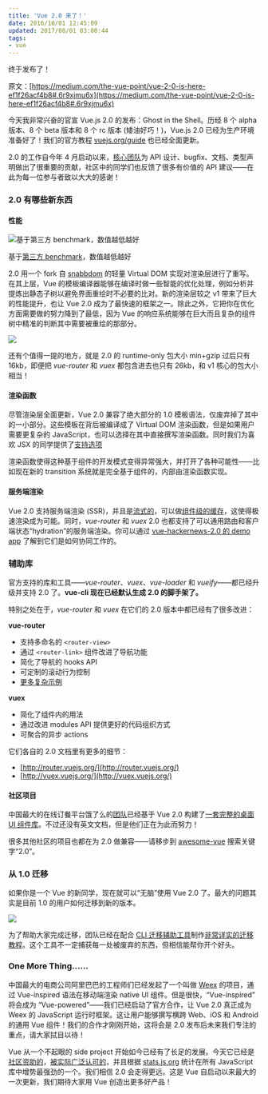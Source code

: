 ```yaml
---
title: 'Vue 2.0 来了！'
date: 2016/10/01 12:45:09
updated: 2017/08/01 03:00:44
tags:
- vue
---
```


终于发布了！

原文：[https://medium.com/the-vue-point/vue-2-0-is-here-ef1f26acf4b8#.6r9xjmu6x](https://medium.com/the-vue-point/vue-2-0-is-here-ef1f26acf4b8#.6r9xjmu6x)

今天我非常兴奋的官宣 Vue.js 2.0 的发布：Ghost in the Shell。历经 8 个 alpha 版本、8 个 beta 版本和 8 个 rc 版本 (矮油好巧！)，Vue.js 2.0 已经为生产环境准备好了！我们的官方教程 [vuejs.org/guide](http://vuejs.org/guide/) 也已经全面更新。

2.0 的工作自今年 4 月启动以来，[核心团队](https://github.com/orgs/vuejs/people)为 API 设计、bugfix、文档、类型声明做出了很重要的贡献，社区中的同学们也反馈了很多有价值的 API 建议——在此为每一位参与者致以大大的感谢！

<!--more-->

### 2.0 有哪些新东西

#### 性能

![基于第三方 benchmark，数值越低越好](https://d262ilb51hltx0.cloudfront.net/max/1600/1*Lu6OJiraJYShl4aBppoh3w.png)

基于[第三方 benchmark](http://stefankrause.net/js-frameworks-benchmark4/webdriver-ts/table.html)，数值越低越好

2.0 用一个 fork 自 [snabbdom](https://github.com/snabbdom/snabbdom) 的轻量 Virtual DOM 实现对渲染层进行了重写。在其上层，Vue 的模板编译器能够在编译时做一些智能的优化处理，例如分析并提炼出静态子树以避免界面重绘时不必要的比对。新的渲染层较之 v1 带来了巨大的性能提升，也让 Vue 2.0 成为了最快速的框架之一。除此之外，它把你在优化方面需要做的努力降到了最低，因为 Vue 的响应系统能够在巨大而且复杂的组件树中精准的判断其中需要被重绘的那部分。

![](https://d262ilb51hltx0.cloudfront.net/max/1600/1*xV2_bx4eWC9RXiBZjeAMrw.png)

还有个值得一提的地方，就是 2.0 的 runtime-only 包大小 min+gzip 过后只有 16kb，即便把 *vue-router* 和 *vuex* 都包含进去也只有 26kb，和 v1 核心的包大小相当！

#### 渲染函数

尽管渲染层全面更新，Vue 2.0 兼容了绝大部分的 1.0 模板语法，仅废弃掉了其中的一小部分。这些模板在背后被编译成了 Virtual DOM 渲染函数，但是如果用户需要更复杂的 JavaScript，也可以选择在其中直接撰写渲染函数。同时我们为喜欢 JSX 的同学提供了[支持选项](https://github.com/vuejs/babel-plugin-transform-vue-jsx)

渲染函数使得这种基于组件的开发模式变得异常强大，并打开了各种可能性——比如现在新的 transition 系统就是完全基于组件的，内部由渲染函数实现。

#### 服务端渲染

Vue 2.0 支持服务端渲染 (SSR)，并且是[流式的](https://github.com/vuejs/vue/tree/dev/packages/vue-server-renderer#rendererrendertostreamvm)，可以做[组件级的缓存](https://github.com/vuejs/vue/tree/dev/packages/vue-server-renderer#component-caching)，这使得极速渲染成为可能。同时，*vue-router* 和 *vuex* 2.0 也都支持了可以通用路由和客户端状态“hydration”的服务端渲染。你可以通过 [vue-hackernews-2.0 的 demo app](https://github.com/vuejs/vue-hackernews-2.0/) 了解到它们是如何协同工作的。

### 辅助库

官方支持的库和工具——*vue-router*、*vuex*、*vue-loader* 和 *vueify*——都已经升级并支持 2.0 了。**vue-cli 现在已经默认生成 2.0 的脚手架了。**

特别之处在于，*vue-router* 和 *vuex* 在它们的 2.0 版本中都已经有了很多改进：

**vue-router**

* 支持多命名的 `<router-view>`
* 通过 `<router-link>` 组件改进了导航功能
* 简化了导航的 hooks API
* 可定制的滚动行为控制
* [更多复杂示例](https://github.com/vuejs/vue-router/tree/dev/examples)

**vuex**

* 简化了组件内的用法
* 通过改进 modules API 提供更好的代码组织方式
* 可聚合的异步 actions

它们各自的 2.0 文档里有更多的细节：

* [http://router.vuejs.org/](http://router.vuejs.org/)
* [http://vuex.vuejs.org/](http://vuex.vuejs.org/)

#### 社区项目

中国最大的在线订餐平台饿了么的[团队](https://github.com/ElemeFE/)已经基于 Vue 2.0 构建了[一套完整的桌面 UI 组件库](https://github.com/ElemeFE/element)。不过还没有英文文档，但是他们正在为此而努力！

很多其他社区的项目也都在为 2.0 做兼容——请移步到 [awesome-vue](https://github.com/vuejs/awesome-vue) 搜索关键字“2.0”。

### 从 1.0 迁移

如果你是一个 Vue 的新同学，现在就可以“无脑”使用 Vue 2.0 了。最大的问题其实是目前 1.0 的用户如何迁移到新的版本。

![](https://d262ilb51hltx0.cloudfront.net/max/1600/1*157Ly5X6gx0C2CIvsMaNog.png)

为了帮助大家完成迁移，团队已经在配合 [CLI 迁移辅助工具](https://github.com/vuejs/vue-migration-helper)制作[非常详实的迁移教程](http://vuejs.org/guide/migration.html)。这个工具不一定捕获每一处被废弃的东西，但相信能帮你开个好头。

### One More Thing……

中国最大的电商公司阿里巴巴的工程师们已经发起了一个叫做 [Weex](https://github.com/alibaba/weex) 的项目，通过 Vue-inspired 语法在移动端渲染 native UI 组件。但是很快，“Vue-inspired” 将会成为 “Vue-powered”——我们已经启动了官方合作，让 Vue 2.0 真正成为 Weex 的 JavaScript 运行时框架。这让用户能够撰写横跨 Web、iOS 和 Android 的通用 Vue 组件！我们的合作才刚刚开始，这将会是 2.0 发布后未来我们专注的重点，请大家拭目以待！

Vue 从一个不起眼的 side project 开始如今已经有了长足的发展。今天它已经是[社区资助的](https://www.patreon.com/evanyou)，[被实际广泛认可的](https://www.quora.com/How-popular-is-VueJS-in-the-industry/answer/Evan-You-3?__snid3__=365957938&__nsrc__=2&__filter__)，并且根据 [stats.js.org](http://stats.js.org/) 统计在所有 JavaScript 库中增势最强劲的一个。我们相信 2.0 会走得更远。这是 Vue 自启动以来最大的一次更新，我们期待大家用 Vue 创造出更多好产品！